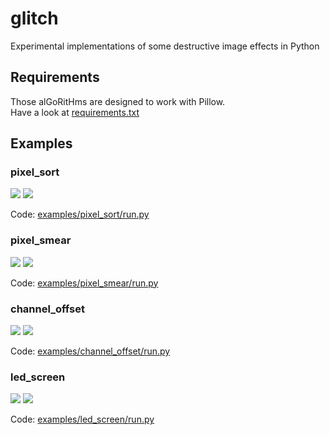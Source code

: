 # glitch

Experimental implementations of some destructive image effects in Python

## Requirements

Those alGoRitHms are designed to work with Pillow.  
Have a look at [requirements.txt](./requirements.txt)

## Examples

### pixel_sort

![](examples/pixel_sort/original.png) ![](examples/pixel_sort/result.png)

Code: [examples/pixel_sort/run.py](./examples/pixel_sort/run.py)

### pixel_smear

![](examples/pixel_smear/original.png) ![](examples/pixel_smear/result.png)

Code: [examples/pixel_smear/run.py](./examples/pixel_smear/run.py)

### channel_offset

![](examples/channel_offset/original.png) ![](examples/channel_offset/result.png)

Code: [examples/channel_offset/run.py](./examples/channel_offset/run.py)

### led_screen

![](examples/led_screen/original.png) ![](examples/led_screen/result.png)

Code: [examples/led_screen/run.py](./examples/led_screen/run.py)
